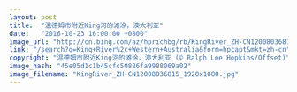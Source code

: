 ```yaml
---
layout: post
title:  "温德姆市附近King河的滩涂，澳大利亚"
date:   "2016-10-23 16:00:00 +0800"
image_url: "http://cn.bing.com/az/hprichbg/rb/KingRiver_ZH-CN12008036815_1920x1080.jpg"
link: "/search?q=King+River%2c+Western+Australia&form=hpcapt&mkt=zh-cn"
copyright: "温德姆市附近King河的滩涂，澳大利亚 (© Ralph Lee Hopkins/Offset)"
image_hash: "45e05d1c1b45cfc50826fa9988069a02"
image_filename: "KingRiver_ZH-CN12008036815_1920x1080.jpg"
---
```

